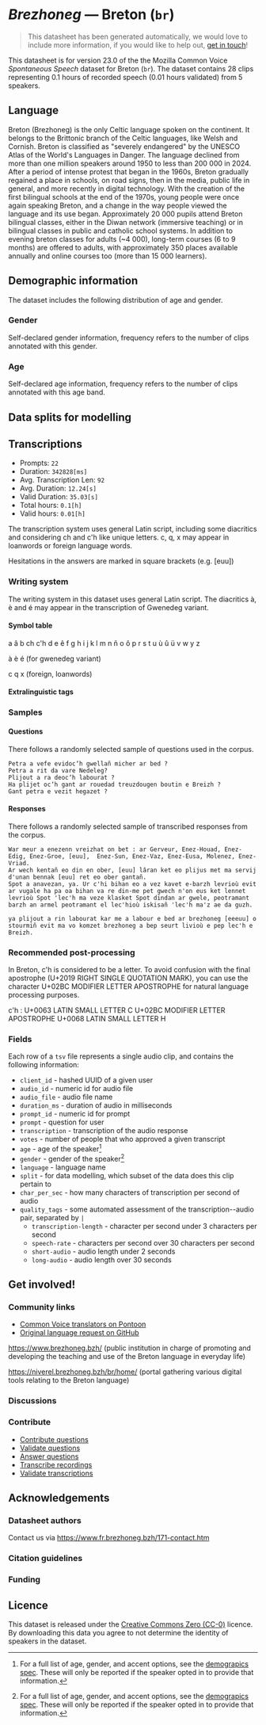 # *Brezhoneg* &mdash; Breton (`br`)
> This datasheet has been generated automatically, we would love to include more information, if you would like to help out, [get in touch](https://github.com/common-voice/common-voice/blob/main/docs/COMMUNITIES.md)!

 This datasheet is for version 23.0 of the the Mozilla Common Voice *Spontaneous Speech* dataset 
for Breton (`br`). The dataset contains 28 clips representing 0.1 hours of recorded
speech (0.01 hours validated) from 5 speakers.

## Language
<!-- {{LANGUAGE_DESCRIPTION}} -->
<!-- Provide a brief (1-2 paragraph) description of your language -->
Breton (Brezhoneg) is the only Celtic language spoken on the continent. It belongs to the Brittonic branch of the Celtic languages, like Welsh and Cornish. Breton is classified as "severely endangered" by the UNESCO Atlas of the World's Languages in Danger. The language declined from more than one million speakers around 1950 to less than 200 000 in 2024. After a period of intense protest that began in the 1960s, Breton gradually regained a place in schools, on road signs, then in the media, public life in general, and more recently in digital technology. With the creation of the first bilingual schools at the end of the 1970s, young people were once again speaking Breton, and a change in the way people viewed the language and its use began. Approximately 20 000 pupils attend Breton bilingual classes, either in the Diwan network (immersive teaching) or in bilingual classes in public and catholic school systems. In addition to evening breton classes for adults (~4 000), long-term courses (6 to 9 months) are offered to adults, with approximately 350 places available annually and online courses too (more than 15 000 learners).

## Demographic information
The dataset includes the following distribution of age and gender.
<!-- You can get a lot of the information in this section from https://analyzer.cv-toolbox.web.tr/browse -->

### Gender
Self-declared gender information, frequency refers to the number of clips annotated with this gender.
<!-- {{GENDER_TABLE}} -->
<!-- @ AUTOMATICALLY GENERATED @ -->
<!-- | Gender | Frequency |
|--------|-----------|
| male, masculine | ? |
| undeclared | ? |
| female, feminine | ? | -->

### Age
Self-declared age information, frequency refers to the number of clips annotated with this age band.
<!-- {{AGE_TABLE}} -->
<!-- @ AUTOMATICALLY GENERATED @ -->
<!-- | Age band | Frequency |
|----------|-----------|
| teens | ? |
| twenties | ? |
| thirties | ? |
| fourties | ? |
| fifties | ? |
   ...if other age ranges are present in your data, add rows... -->

## Data splits for modelling

## Transcriptions
* Prompts: `22`
* Duration: `342828[ms]`
* Avg. Transcription Len: `92`
* Avg. Duration: `12.24[s]`
* Valid Duration: `35.03[s]`
* Total hours: `0.1[h]`
* Valid hours: `0.01[h]`
<!-- {{TRANSCRIPTIONS_DESCRIPTION}} -->
<!-- A description of the transcription system used -->
The transcription system uses general Latin script, including some diacritics and considering ch and c'h like unique letters. c, q, x may appear in loanwords or foreign language words.

Hesitations in the answers are marked in square brackets (e.g. [euu])

### Writing system
<!-- {{WRITING_SYSTEM_DESCRIPTION}} -->
<!-- @ OPTIONAL @ -->
<!-- A description of the writing system (or writing systems) used in the text corpus -->
The writing system in this dataset uses general Latin script. The diacritics à, è and é may appear in the transcription of Gwenedeg variant.

#### Symbol table
<!-- {{ALPHABET_TABLE}} -->
<!-- @ OPTIONAL @ -->
<!-- If the writing system is alphabetic, you can include the valid alphabet here -->
a â b ch c'h d e ê f g h i j k l m n ñ o ô p r s t u ù û ü v w y z

à è é (for gwenedeg variant) 

c q x (foreign, loanwords)

#### Extralinguistic tags

### Samples

#### Questions
There follows a randomly selected sample of questions used in the corpus.

```
Petra a vefe evidocʼh gwellañ micher ar bed ?
Petra a rit da vare Nedeleg?
Plijout a ra deocʼh labourat ?
Ha plijet ocʼh gant ar rouedad treuzdougen boutin e Breizh ?
Gant petra e vezit hegazet ?
```
<!-- {{QUESTIONS_SAMPLE}} -->

#### Responses
There follows a randomly selected sample of transcribed responses from the corpus.

```
War meur a enezenn vreizhat on bet : ar Gerveur, Enez-Houad, Enez-Edig, Enez-Groe, [euu],  Enez-Sun, Enez-Vaz, Enez-Eusa, Molenez, Enez-Vriad.
Ar wech kentañ eo din en ober, [euu] lâran ket eo plijus met ma servij d'unan bennak [euu] ret eo ober gantañ.
Spot a anavezan, ya. Ur c'hi bihan eo a vez kavet e-barzh levrioù evit ar vugale ha pa oa bihan va re din-me pet gwech n'on eus ket lennet levrioù Spot 'lec'h ma veze klasket Spot dindan ar gwele, peotramant barzh an armel peotramant el lec'hioù iskisañ 'lec'h ma'z ae da guzh.

ya plijout a rin labourat kar me a labour e bed ar brezhoneg [eeeuu] o stourmiñ evit ma vo komzet brezhoneg a bep seurt livioù e pep lec'h e Breizh.
```
<!-- {{TRANSCRIPTIONS_SAMPLE}} -->

### Recommended post-processing
<!-- {{RECOMMENDED_POSTPROCESSING_DESCRIPTION}} -->
<!-- @ OPTIONAL @ -->
<!-- What should people do before they use the data, for example Unicode normalisation or normalisation of extralinguistic tags -->
In Breton, c'h is considered to be a letter. To avoid confusion with the final apostrophe (U+2019 RIGHT SINGLE QUOTATION MARK), you can use the character U+02BC MODIFIER LETTER APOSTROPHE for natural language processing purposes.

c'h : U+0063 LATIN SMALL LETTER C  U+02BC MODIFIER LETTER APOSTROPHE  U+0068 LATIN SMALL LETTER H

### Fields
Each row of a `tsv` file represents a single audio clip, and contains the following information:

* `client_id` - hashed UUID of a given user
* `audio_id` - numeric id for audio file
* `audio_file` - audio file name
* `duration_ms` - duration of audio in milliseconds
* `prompt_id` - numeric id for prompt
* `prompt` - question for user
* `transcription` - transcription of the audio response
* `votes` - number of people that who approved a given transcript
* `age` - age of the speaker[^1]
* `gender` - gender of the speaker[^1]
* `language` - language name
* `split` - for data modelling, which subset of the data does this clip pertain to
* `char_per_sec` - how many characters of transcription per second of audio
* `quality_tags` - some automated assessment of the transcription--audio pair, separated by `|`
   *  `transcription-length` - character per second under 3 characters per second
   * `speech-rate` - characters per second over 30 characters per second
   * `short-audio` - audio length under 2 seconds
   * `long-audio` - audio length over 30 seconds

#### 
[^1]: For a full list of age, gender, and accent options, see the
[demograpics
spec](https://github.com/common-voice/common-voice/blob/main/web/src/stores/demographics.ts). These
will only be reported if the speaker opted in to provide that
information.

## Get involved!

### Community links
* [Common Voice translators on Pontoon](https://pontoon.mozilla.org/br/common-voice/contributors/)
* [Original language request on GitHub](https://github.com/common-voice/common-voice/issues/4910)
<!-- {{COMMUNITY_LINKS_LIST}} -->
<!-- @ OPTIONAL @ -->
<!-- Links to community chats / fora -->
https://www.brezhoneg.bzh/  (public institution in charge of promoting and developing the teaching and use of the Breton language in everyday life)

https://niverel.brezhoneg.bzh/br/home/ (portal gathering various digital tools relating to the Breton language)

### Discussions
<!-- {{DISCUSSION_LINKS_LIST}} -->
<!-- @ OPTIONAL @ -->
<!-- Any links to discussions, for example on Discourse or other fora or blogs can be included here -->

### Contribute
* [Contribute questions](https://commonvoice.mozilla.org/spontaneous-speech/beta/question)
* [Validate questions](https://commonvoice.mozilla.org/spontaneous-speech/beta/validate)
* [Answer questions](https://commonvoice.mozilla.org/spontaneous-speech/beta/prompts)
* [Transcribe recordings](https://commonvoice.mozilla.org/spontaneous-speech/beta/transcribe)
* [Validate transcriptions](https://commonvoice.mozilla.org/spontaneous-speech/beta/check-transcript)
<!-- {{CONTRIBUTE_LINKS_LIST}} -->
<!-- Here you can include links for how to contribute to the dataset -->

## Acknowledgements

### Datasheet authors
<!-- {{DATASHEET_AUTHORS_LIST}} -->
<!-- A list in the format of: Your Name <email@email.com> -->
Contact us via  https://www.fr.brezhoneg.bzh/171-contact.htm

### Citation guidelines
<!-- {{CITATION_DESCRIPTION}} -->
<!-- @ OPTIONAL @ -->
<!-- If you published a paper and would like people to cite it, you can include the BiBTeX here -->

### Funding
<!-- {{FUNDING_DESCRIPTION}} -->
<!-- @ OPTIONAL @ -->
<!-- If you received any funding, you can include the acknowledgement here -->

## Licence
This dataset is released under the [Creative Commons Zero (CC-0)](https://creativecommons.org/public-domain/cc0/) licence. By downloading this data
you agree to not determine the identity of speakers in the dataset.

